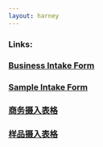 ```yaml
---
layout: harney
---
```



<body>
<div>	
	<h3>  Links: </h3>
	<h3><a href="business/">Business Intake Form</a></h3>
	<h3><a href="sample/">Sample Intake Form</a></h3>
	<h3><a href="business_zh-CN/">商务摄入表格</a></h3>
	<h3><a href="sample_zh-CN/">样品摄入表格</a></h3>
</div>
</body>